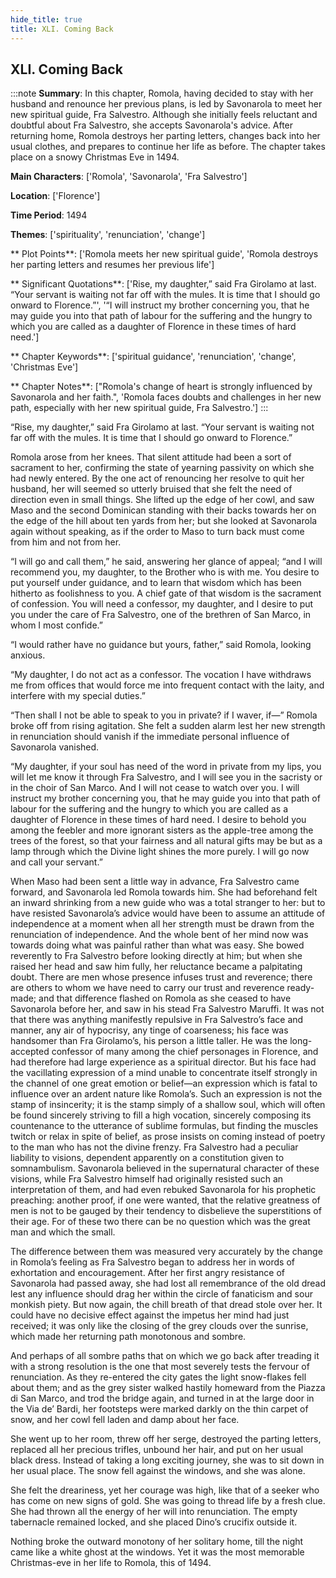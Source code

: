 ```yaml
---
hide_title: true
title: XLI. Coming Back
---
```

## XLI. Coming Back
:::note
**Summary**:
In this chapter, Romola, having decided to stay with her husband and renounce her previous plans, is led by Savonarola to meet her new spiritual guide, Fra Salvestro. Although she initially feels reluctant and doubtful about Fra Salvestro, she accepts Savonarola's advice. After returning home, Romola destroys her parting letters, changes back into her usual clothes, and prepares to continue her life as before. The chapter takes place on a snowy Christmas Eve in 1494.

**Main Characters**:
['Romola', 'Savonarola', 'Fra Salvestro']

**Location**:
['Florence']

**Time Period**:
1494

**Themes**:
['spirituality', 'renunciation', 'change']

** Plot Points**:
['Romola meets her new spiritual guide', 'Romola destroys her parting letters and resumes her previous life']

** Significant Quotations**:
['Rise, my daughter,” said Fra Girolamo at last. “Your servant is waiting not far off with the mules. It is time that I should go onward to Florence.”', '“I will instruct my brother concerning you, that he may guide you into that path of labour for the suffering and the hungry to which you are called as a daughter of Florence in these times of hard need.']

** Chapter Keywords**:
['spiritual guidance', 'renunciation', 'change', 'Christmas Eve']

** Chapter Notes**:
["Romola's change of heart is strongly influenced by Savonarola and her faith.", 'Romola faces doubts and challenges in her new path, especially with her new spiritual guide, Fra Salvestro.']
:::


“Rise, my daughter,” said Fra Girolamo at last. “Your servant is waiting not far off with the mules. It is time that I should go onward to Florence.” 

Romola arose from her knees. That silent attitude had been a sort of sacrament to her, confirming the state of yearning passivity on which she had newly entered. By the one act of renouncing her resolve to quit her husband, her will seemed so utterly bruised that she felt the need of direction even in small things. She lifted up the edge of her cowl, and saw Maso and the second Dominican standing with their backs towards her on the edge of the hill about ten yards from her; but she looked at Savonarola again without speaking, as if the order to Maso to turn back must come from him and not from her. 

“I will go and call them,” he said, answering her glance of appeal; “and I will recommend you, my daughter, to the Brother who is with me. You desire to put yourself under guidance, and to learn that wisdom which has been hitherto as foolishness to you. A chief gate of that wisdom is the sacrament of confession. You will need a confessor, my daughter, and I desire to put you under the care of Fra Salvestro, one of the brethren of San Marco, in whom I most confide.” 

“I would rather have no guidance but yours, father,” said Romola, looking anxious. 

“My daughter, I do not act as a confessor. The vocation I have withdraws me from offices that would force me into frequent contact with the laity, and interfere with my special duties.” 

“Then shall I not be able to speak to you in private? if I waver, if—” Romola broke off from rising agitation. She felt a sudden alarm lest her new strength in renunciation should vanish if the immediate personal influence of Savonarola vanished. 

“My daughter, if your soul has need of the word in private from my lips, you will let me know it through Fra Salvestro, and I will see you in the sacristy or in the choir of San Marco. And I will not cease to watch over you. I will instruct my brother concerning you, that he may guide you into that path of labour for the suffering and the hungry to which you are called as a daughter of Florence in these times of hard need. I desire to behold you among the feebler and more ignorant sisters as the apple-tree among the trees of the forest, so that your fairness and all natural gifts may be but as a lamp through which the Divine light shines the more purely. I will go now and call your servant.” 

When Maso had been sent a little way in advance, Fra Salvestro came forward, and Savonarola led Romola towards him. She had beforehand felt an inward shrinking from a new guide who was a total stranger to her: but to have resisted Savonarola’s advice would have been to assume an attitude of independence at a moment when all her strength must be drawn from the renunciation of independence. And the whole bent of her mind now was towards doing what was painful rather than what was easy. She bowed reverently to Fra Salvestro before looking directly at him; but when she raised her head and saw him fully, her reluctance became a palpitating doubt. There are men whose presence infuses trust and reverence; there are others to whom we have need to carry our trust and reverence ready-made; and that difference flashed on Romola as she ceased to have Savonarola before her, and saw in his stead Fra Salvestro Maruffi. It was not that there was anything manifestly repulsive in Fra Salvestro’s face and manner, any air of hypocrisy, any tinge of coarseness; his face was handsomer than Fra Girolamo’s, his person a little taller. He was the long-accepted confessor of many among the chief personages in Florence, and had therefore had large experience as a spiritual director. But his face had the vacillating expression of a mind unable to concentrate itself strongly in the channel of one great emotion or belief—an expression which is fatal to influence over an ardent nature like Romola’s. Such an expression is not the stamp of insincerity; it is the stamp simply of a shallow soul, which will often be found sincerely striving to fill a high vocation, sincerely composing its countenance to the utterance of sublime formulas, but finding the muscles twitch or relax in spite of belief, as prose insists on coming instead of poetry to the man who has not the divine frenzy. Fra Salvestro had a peculiar liability to visions, dependent apparently on a constitution given to somnambulism. Savonarola believed in the supernatural character of these visions, while Fra Salvestro himself had originally resisted such an interpretation of them, and had even rebuked Savonarola for his prophetic preaching: another proof, if one were wanted, that the relative greatness of men is not to be gauged by their tendency to disbelieve the superstitions of their age. For of these two there can be no question which was the great man and which the small. 

The difference between them was measured very accurately by the change in Romola’s feeling as Fra Salvestro began to address her in words of exhortation and encouragement. After her first angry resistance of Savonarola had passed away, she had lost all remembrance of the old dread lest any influence should drag her within the circle of fanaticism and sour monkish piety. But now again, the chill breath of that dread stole over her. It could have no decisive effect against the impetus her mind had just received; it was only like the closing of the grey clouds over the sunrise, which made her returning path monotonous and sombre. 

And perhaps of all sombre paths that on which we go back after treading it with a strong resolution is the one that most severely tests the fervour of renunciation. As they re-entered the city gates the light snow-flakes fell about them; and as the grey sister walked hastily homeward from the Piazza di San Marco, and trod the bridge again, and turned in at the large door in the Via de’ Bardi, her footsteps were marked darkly on the thin carpet of snow, and her cowl fell laden and damp about her face. 

She went up to her room, threw off her serge, destroyed the parting letters, replaced all her precious trifles, unbound her hair, and put on her usual black dress. Instead of taking a long exciting journey, she was to sit down in her usual place. The snow fell against the windows, and she was alone. 

She felt the dreariness, yet her courage was high, like that of a seeker who has come on new signs of gold. She was going to thread life by a fresh clue. She had thrown all the energy of her will into renunciation. The empty tabernacle remained locked, and she placed Dino’s crucifix outside it. 

Nothing broke the outward monotony of her solitary home, till the night came like a white ghost at the windows. Yet it was the most memorable Christmas-eve in her life to Romola, this of 1494. 

